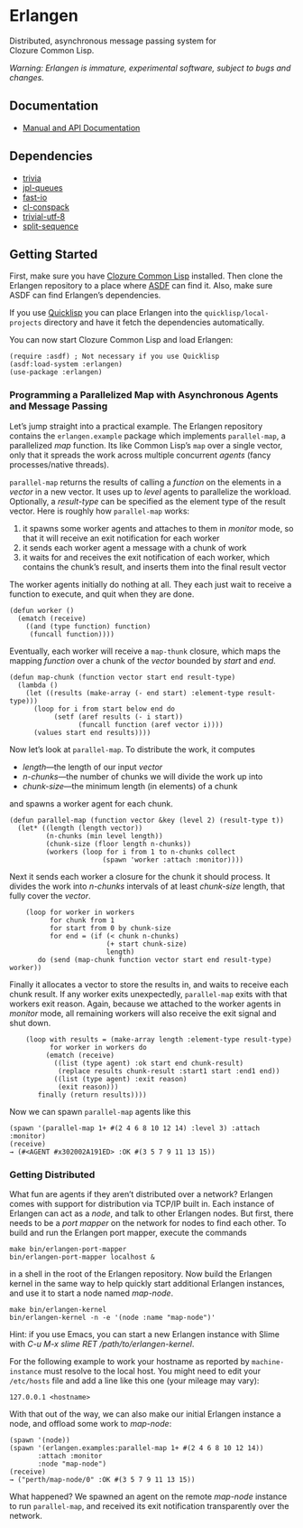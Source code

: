 # Erlangen

Distributed, asynchronous message passing system for Clozure Common Lisp.

_Warning: Erlangen is immature, experimental software, subject to bugs and
changes._

## Documentation

 * [Manual and API Documentation](http://mr.gy/software/erlangen/api.html)


## Dependencies

 * [trivia](https://github.com/guicho271828/trivia)
 * [jpl-queues](http://www.thoughtcrime.us/software/jpl-queues/)
 * [fast-io](https://github.com/rpav/fast-io)
 * [cl-conspack](https://github.com/conspack/cl-conspack)
 * [trivial-utf-8](https://common-lisp.net/project/trivial-utf-8/)
 * [split-sequence](https://github.com/sharplispers/split-sequence)

## Getting Started

First, make sure you have [Clozure Common Lisp](http://ccl.clozure.com/)
installed. Then clone the Erlangen repository to a place where
[ASDF](https://common-lisp.net/project/asdf/) can find it. Also, make sure ASDF
can find Erlangen’s dependencies.

If you use [Quicklisp](https://www.quicklisp.org/) you can place Erlangen into
the `quicklisp/local-projects` directory and have it fetch the dependencies
automatically.

You can now start Clozure Common Lisp and load Erlangen:

```
(require :asdf) ; Not necessary if you use Quicklisp
(asdf:load-system :erlangen)
(use-package :erlangen)
```

### Programming a Parallelized Map with Asynchronous Agents and Message Passing

Let’s jump straight into a practical example. The Erlangen repository contains
the `erlangen.example` package which implements `parallel-map`, a parallelized
*map* function. Its like Common Lisp’s `map` over a single vector, only that it
spreads the work across multiple concurrent *agents* (fancy processes/native
threads).

`parallel-map` returns the results of calling a *function* on the elements in a
*vector* in a new vector. It uses up to *level* agents to parallelize the
workload. Optionally, a *result-type* can be specified as the element type of
the result vector. Here is roughly how `parallel-map` works:

  1. it spawns some worker agents and attaches to them in *monitor* mode, so
     that it will receive an exit notification for each worker
  2. it sends each worker agent a message with a chunk of work
  3. it waits for and receives the exit notification of each worker, which
     contains the chunk’s result, and inserts them into the final result vector

The worker agents initially do nothing at all. They each just wait to receive a
function to execute, and quit when they are done.

```
(defun worker ()
  (ematch (receive)
    ((and (type function) function)
     (funcall function))))
```

Eventually, each worker will receive a `map-thunk` closure, which maps the
mapping *function* over a chunk of the *vector* bounded by *start* and *end*.

```
(defun map-chunk (function vector start end result-type)
  (lambda ()
    (let ((results (make-array (- end start) :element-type result-type)))
      (loop for i from start below end do
           (setf (aref results (- i start))
                 (funcall function (aref vector i))))
      (values start end results))))
```

Now let’s look at `parallel-map`. To distribute the work, it computes

 - *length*—the length of our input *vector*
 - *n-chunks*—the number of chunks we will divide the work up into
 - *chunk-size*—the minimum length (in elements) of a chunk

and spawns a worker agent for each chunk.

```
(defun parallel-map (function vector &key (level 2) (result-type t))
  (let* ((length (length vector))
         (n-chunks (min level length))
         (chunk-size (floor length n-chunks))
         (workers (loop for i from 1 to n-chunks collect
                       (spawn 'worker :attach :monitor))))
```

Next it sends each worker a closure for the chunk it should process. It
divides the work into *n-chunks* intervals of at least *chunk-size* length,
that fully cover the *vector*.

```
    (loop for worker in workers
          for chunk from 1
          for start from 0 by chunk-size
          for end = (if (< chunk n-chunks)
                        (+ start chunk-size)
                        length)
       do (send (map-chunk function vector start end result-type) worker))
```

Finally it allocates a vector to store the results in, and waits to receive
each chunk result. If any worker exits unexpectedly, `parallel-map` exits with
that workers exit reason. Again, because we attached to the worker agents in
*monitor* mode, all remaining workers will also receive the exit signal and
shut down.

```
    (loop with results = (make-array length :element-type result-type)
          for worker in workers do
         (ematch (receive)
           ((list (type agent) :ok start end chunk-result)
            (replace results chunk-result :start1 start :end1 end))
           ((list (type agent) :exit reason)
            (exit reason)))
       finally (return results))))
```

Now we can spawn `parallel-map` agents like this

```
(spawn '(parallel-map 1+ #(2 4 6 8 10 12 14) :level 3) :attach :monitor)
(receive)
→ (#<AGENT #x302002A191ED> :OK #(3 5 7 9 11 13 15))
```

### Getting Distributed

What fun are agents if they aren’t distributed over a network? Erlangen comes
with support for distribution via TCP/IP built in. Each instance of Erlangen
can act as a *node*, and talk to other Erlangen nodes. But first, there needs
to be a *port mapper* on the network for nodes to find each other. To build and
run the Erlangen port mapper, execute the commands

```
make bin/erlangen-port-mapper
bin/erlangen-port-mapper localhost &
```

in a shell in the root of the Erlangen repository. Now build the Erlangen kernel
in the same way to help quickly start additional Erlangen instances, and use it
to start a node named *map-node*.

```
make bin/erlangen-kernel
bin/erlangen-kernel -n -e '(node :name "map-node")'
```

Hint: if you use Emacs, you can start a new Erlangen instance with Slime with
*C-u M-x slime RET /path/to/erlangen-kernel*.

For the following example to work your hostname as reported by
`machine-instance` must resolve to the local host. You might need to edit your
`/etc/hosts` file and add a line like this one (your mileage may vary):

```
127.0.0.1 <hostname>
```

With that out of the way, we can also make our initial Erlangen instance a
node, and offload some work to *map-node*:

```
(spawn '(node))
(spawn '(erlangen.examples:parallel-map 1+ #(2 4 6 8 10 12 14))
       :attach :monitor
       :node "map-node")
(receive)
→ ("perth/map-node/0" :OK #(3 5 7 9 11 13 15))
```

What happened? We spawned an agent on the remote *map-node* instance to run
`parallel-map`, and received its exit notification transparently over the
network.

